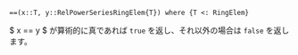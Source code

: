 ```
==(x::T, y::RelPowerSeriesRingElem{T}) where {T <: RingElem}
```

$ x == y $ が算術的に真であれば `true` を返し、それ以外の場合は `false` を返します。

